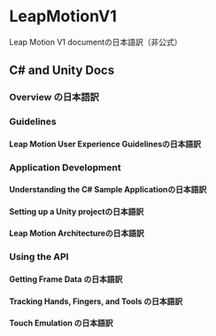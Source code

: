 LeapMotionV1
============

Leap Motion V1 documentの日本語訳（非公式）

## C# and Unity Docs
### Overview の日本語訳
### Guidelines
#### Leap Motion User Experience Guidelinesの日本語訳
### Application Development
#### Understanding the C# Sample Applicationの日本語訳
#### Setting up a Unity projectの日本語訳
#### Leap Motion Architectureの日本語訳
### Using the API
#### Getting Frame Data の日本語訳
#### Tracking Hands, Fingers, and Tools の日本語訳
#### Touch Emulation の日本語訳
